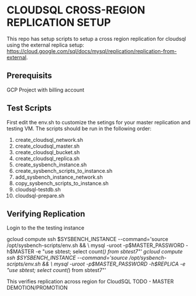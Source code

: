 # CLOUDSQL CROSS-REGION REPLICATION SETUP 
This repo has setup scripts to setup a cross region replication for cloudsql using the external replica setup: https://cloud.google.com/sql/docs/mysql/replication/replication-from-external.

## Prerequisits
GCP Project with billing account

## Test Scripts
First edit the env.sh to customize the setings for your master replication and testing VM.
The scripts should be run in the following order:
1. create_cloudsql_network.sh
1. create_cloudsql_master.sh
1. create_cloudsql_bucket.sh
1. create_cloudsql_replica.sh
1. create_sysbench_instance.sh
1. create_sysbench_scripts_to_instance.sh
1. add_sysbench_instance_network.sh
1. copy_sysbench_scripts_to_instance.sh
1. cloudsql-testdb.sh
1. cloudsql-prepare.sh

## Verifying Replication
Login to the the testing instance

gcloud compute ssh $SYSBENCH_INSTANCE --command='source /opt/sysbench-scripts/env.sh && \
mysql -uroot -p$MASTER_PASSWORD -h$MASTER  -e "use sbtest; select count(*) from sbtest7"'
gcloud compute ssh $SYSBENCH_INSTANCE --command='source /opt/sysbench-scripts/env.sh && \
mysql -uroot -p$MASTER_PASSWORD -h$REPLICA  -e "use sbtest; select count(*) from sbtest7"'

This verifies replication across region for CloudSQL 
TODO - MASTER DEMOTION/PROMOTION
